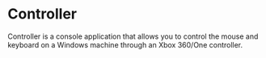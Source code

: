 # Controller
Controller is a console application that allows you to control the mouse and keyboard on a Windows machine through an Xbox 360/One controller.
